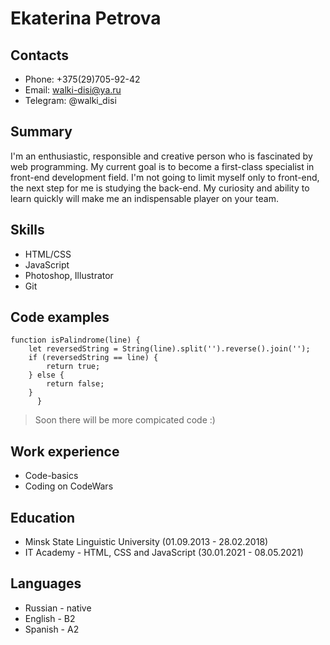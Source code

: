 # Ekaterina Petrova 
## Contacts
- Phone: +375(29)705-92-42
- Email: walki-disi@ya.ru
- Telegram: @walki_disi
## Summary
I'm an enthusiastic, responsible and creative person who is fascinated by web programming. My current goal is to become a first-class specialist in front-end development field. 
I'm not going to limit myself only to front-end, the next step for me is studying the back-end. 
My curiosity and ability to learn quickly will make me an indispensable player on your team.
## Skills
- HTML/CSS
- JavaScript
- Photoshop, Illustrator
- Git
## Code examples
```
function isPalindrome(line) {
    let reversedString = String(line).split('').reverse().join('');
    if (reversedString == line) {
        return true;
    } else {
        return false;
    }
      }
```
> Soon there will be more compicated code :)
## Work experience
- Code-basics
- Coding on CodeWars
## Education
- Minsk State Linguistic University (01.09.2013 - 28.02.2018)
- IT Academy - HTML, CSS and JavaScript (30.01.2021 - 08.05.2021)
## Languages
- Russian - native
- English - B2
- Spanish - A2
      
